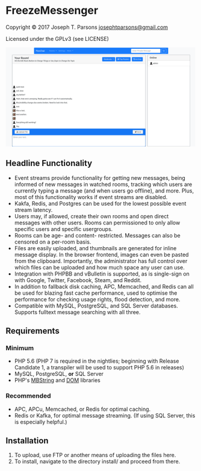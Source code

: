 FreezeMessenger
====================
Copyright © 2017 Joseph T. Parsons <josephtparsons@gmail.com>

Licensed under the GPLv3 (see LICENSE)

![FreezeMessenger, Development Screenshot](https://raw.githubusercontent.com/FreezeWarp/freeze-messenger/master/screenshot1.png "FreezeMessenger, Development Screenshot")

Headline Functionality
----------------------
  * Event streams provide functionality for getting new messages, being informed of new messages in watched rooms, tracking which users are currently typing a message (and when users go offline), and more. Plus, most of this functionality works if event streams are disabled.
  * Kakfa, Redis, and Postgres can be used for the lowest possible event stream latency.
  * Users may, if allowed, create their own rooms and open direct messages with other users. Rooms can permissioned to only allow specific users and specific usergroups.
  * Rooms can be age- and content- restricted. Messages can also be censored on a per-room basis.
  * Files are easily uploaded, and thumbnails are generated for inline message display. In the browser frontend, images can even be pasted from the clipboard. Importantly, the administrator has full control over which files can be uploaded and how much space any user can use.
  * Integration with PHPBB and vBulletin is supported, as is single-sign on with Google, Twitter, Facebook, Steam, and Reddit.
  * In addition to fallback disk caching, APC, Memcached, and Redis can all be used for blazing fast cache performance, used to optimise the performance for checking usage rights, flood detection, and more.
  * Compatible with MySQL, PostgreSQL, and SQL Server databases. Supports fulltext message searching with all three.

Requirements
---------------------
### Minimum
  * PHP 5.6 (PHP 7 is required in the nightlies; beginning with Release Candidate 1, a transpiler will be used to support PHP 5.6 in releases)
  * MySQL, PostgreSQL, **or** SQL Server
  * PHP's [MBString](http://php.net/manual/en/book.mbstring.php) and [DOM](http://php.net/manual/en/book.dom.php) libraries
  
### Recommended
  * APC, APCu, Memcached, or Redis for optimal caching.
  * Redis or Kafka, for optimal message streaming. (If using SQL Server, this is especially helpful.)

  
Installation
---------------------
1.   To upload, use FTP or another means of uploading the files here.
2.   To install, navigate to the directory install/ and proceed from there.
